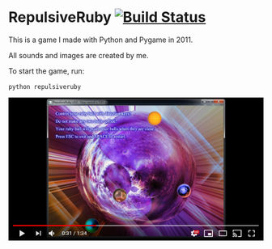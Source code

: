 # RepulsiveRuby [![Build Status](https://travis-ci.org/wq2012/RepulsiveRuby.svg?branch=master)](https://travis-ci.org/wq2012/RepulsiveRuby)

This is a game I made with Python and Pygame in 2011.

All sounds and images are created by me.

To start the game, run:

```
python repulsiveruby
```

[![Youtube Demo Screenshot](resources/youtube_demo_screenshot.png)](https://www.youtube.com/watch?v=_84BQWzlzKo)
